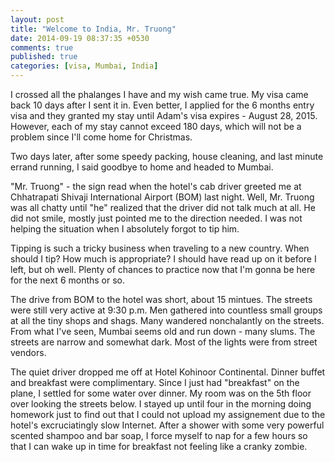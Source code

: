 ```yaml
---
layout: post
title: "Welcome to India, Mr. Truong"
date: 2014-09-19 08:37:35 +0530
comments: true
published: true
categories: [visa, Mumbai, India] 
---
```

I crossed all the phalanges I have and my wish came true.  My visa came back 10 days after I sent it in.  Even better, I applied for the 6 months entry visa and they granted my stay until Adam's visa expires - August 28, 2015.  However, each of my stay cannot exceed 180 days, which will not be a problem since I'll come home for Christmas.

Two days later, after some speedy packing, house cleaning, and last minute errand running, I said goodbye to home and headed to Mumbai.

"Mr. Truong" - the sign read when the hotel's cab driver greeted me at Chhatrapati Shivaji International Airport (BOM) last night.  Well, Mr. Truong was all chatty until "he" realized that the driver did not talk much at all.  He did not smile, mostly just pointed me to the direction needed.  I was not helping the situation when I absolutely forgot to tip him.

Tipping is such a tricky business when traveling to a new country.  When should I tip?  How much is appropriate?  I should have read up on it before I left, but oh well.  Plenty of chances to practice now that I'm gonna be here for the next 6 months or so. 

The drive from BOM to the hotel was short, about 15 mintues.  The streets were still very active at 9:30 p.m.  Men gathered into countless small groups at all the tiny shops and shags.  Many wandered nonchalantly on the streets.  From what I've seen, Mumbai seems old and run down - many slums.  The streets are narrow and somewhat dark.  Most of the lights were from street vendors.

The quiet driver dropped me off at Hotel Kohinoor Continental.  Dinner buffet and breakfast were complimentary.  Since I just had "breakfast" on the plane, I settled for some water over dinner.  My room was on the 5th floor over looking the streets below.  I stayed up until four in the morning doing homework just to find out that I could not upload my assignement due to the hotel's excruciatingly slow Internet.  After a shower with some very powerful scented shampoo and bar soap, I force myself to nap for a few hours so that I can wake up in time for breakfast not feeling like a cranky zombie.

